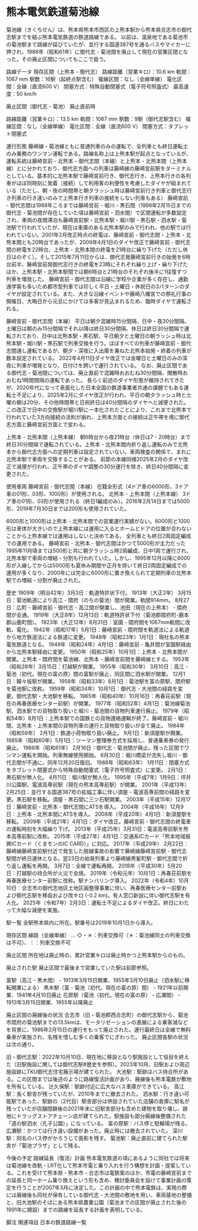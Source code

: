 # 熊本電気鉄道菊池線

菊池線（きくちせん）は、熊本県熊本市西区の上熊本駅から熊本県合志市の御代志駅までを結ぶ熊本電気鉄道の鉄道路線である。
以前は、温泉地である菊池市の菊池駅まで路線が延びていたが、並行する国道387号を通るバスやマイカーに押され、1986年（昭和61年）に御代志 - 菊池間を廃止して現在の営業区間となった。その廃止区間についてもここで扱う。

路線データ
現存区間（上熊本 - 御代志）
路線距離（営業キロ）：10.6 km
軌間：1067 mm
駅数：16駅（起終点駅含む）
複線区間：なし（全線単線）
電化区間：全線（直流600 V）
閉塞方式：特殊自動閉塞式（電子符号照査式）
最高速度：50 km/h

廃止区間（御代志 - 菊池）
廃止直前時

路線距離（営業キロ）：13.5 km
軌間：1067 mm
駅数：9駅（御代志駅含む）
複線区間：なし（全線単線）
電化区間：全線（直流600 V）
閉塞方式：タブレット閉塞式

運行形態
藤崎線・菊池線ともに普通列車のみの運転で、全列車とも終日運転士のみ乗務のワンマン運転である。路線名称上は上熊本駅が起点となっているが、運転系統は藤崎宮前 - 北熊本 - 御代志間（本線）と上熊本 - 北熊本間（上熊本線）とに分かれており、御代志方面への列車は藤崎線の藤崎宮前駅をターミナルとしている。基本的に北熊本駅で藤崎宮前行き、御代志行き、上熊本行きの各列車がほぼ同時刻に発着（接続）して利用客の利便性を考慮したダイヤが組まれている（ただし、朝・夜の時間帯と朝夕ラッシュ時は藤崎宮前行き列車と御代志行き列車の行き違いのみで上熊本行き列車の接続をしない列車もある）
藤崎宮前 - 御代志間は1988年ころまでは藤崎宮前 - 堀川・黒石間（1986年2月15日までの御代志 - 菊池間が存在していた頃は藤崎宮前 - 泗水間）で区間運転が多数設定され、車両の夜間滞泊も藤崎宮前駅・北熊本駅・堀川駅・黒石駅・泗水駅・菊池駅で行われていたが、現在は車庫のある北熊本駅のみで行われ、他の駅では行われていない。2001年2月改正時点の終電は、藤崎宮前 - 御代志間・上熊本 - 北熊本間とも20時台であったが、2009年4月1日のダイヤ改正で藤崎宮前 - 御代志間の終電を22時台、上熊本 - 北熊本間の終電を21時台に繰り下げた（ただし休日はのぞく）。そして2015年7月11日からは、御代志発藤崎宮前行きの始発を6時台前半、藤崎宮前発御代志行きの終電を23時にそれぞれ繰り上げ・繰り下げたほか、上熊本駅 - 北熊本駅間では朝6時台と21時台のそれぞれ後半に1往復ずつ列車を増発した。
藤崎宮前 - 御代志間は沿線に学校や企業が多く存在し、通勤通学客も多いため都市型列車では珍しく平日・土曜日・休祝日の3パターンのダイヤが設定されている。また、大きな沿線イベントや藤崎八幡宮での祭礼行事の開催日、大晦日から元旦にかけては多客が見込まれるため、臨時ダイヤで運転される。

藤崎宮前 - 御代志間（本線）
平日は朝夕混雑時15分間隔、日中・夜30分間隔、土曜日は朝のみ15分間隔でそれ以降は終日30分間隔、休日は終日30分間隔で運転されており、日中は北熊本駅・黒石駅、平日朝夕と土曜日の朝ラッシュ時は北熊本駅・堀川駅・黒石駅で列車交換を行う。ほぼすべての列車が藤崎宮前 - 御代志間通し運転であるが、朝夕・深夜に入出庫を兼ねた北熊本始発・終着の列車が数本設定されている。
2022年4月11日ダイヤ改正では金曜日と土曜日のみの深夜に列車が増発となり、日付けを跨いで運行されている。
なお、廃止区間である御代志 - 菊池間については、廃止直前で混雑時おおむね30分間隔、閑散時おおむね1時間間隔の運転であった。
長らく前述のダイヤ形態が維持されてきたが、2020年代になって表面化した日本全国の鉄道事業者共通の課題でもある運転士不足により、2025年2月にダイヤ改正が行われ、平日の朝夕ラッシュ時と土曜の朝は20分、その他時間帯と日祝終日は40分間隔のダイヤへと減便された。この改正で日中の交換駅が堀川駅に一本化されたことにより、これまで北熊本で行われていた3方向接続の法則が崩れ、上熊本方面との接続は正午帯を境に御代志方面と藤崎宮前方面とで変わる。

上熊本 - 北熊本間（上熊本線）
朝6時台から夜21時台（休日は7 - 20時台）まで終日30分間隔で運転されている。上熊本 - 北熊本間内折り返し運転のみで北熊本から御代志方面への定期列車は設定されていない。車両検査の関係で、まれに北熊本駅で車両を交換することがある。
前節の本線同様2025年2月のダイヤ改正で減便が行われ、正午帯のダイヤ調整の30分運行を除き、終日40分間隔に変更された。

使用車両
藤崎宮前 - 御代志間（本線）
在籍全形式（4ドア車の6000形、3ドア車の01形、03形、1000形）が使用される。
北熊本 - 上熊本間（上熊本線）
3ドア車の01形、03形が使用される（終日1編成のみ）。2016年2月14日までは5000形、2019年7月30日までは200形も使用されていた。

6000形と1000形は上熊本 - 北熊本間での営業運行実績がない。6000形と1000形は車体が大きいので上熊本線には運用に入るとホームとドアの位置が合わないことから上熊本線では運用はしないと決めてある。
全列車とも終日2両固定編成での運用である。
藤崎宮前 - 北熊本 - 御代志間はかつて5000形が主力だった1995年11月頃までは500形と共に朝夕ラッシュ時2両編成、日中1両で運行され、北熊本駅で車両の増結・分割も行われていた。しかし、1995年12月以降に6000形が入線してからは5000形も夏休み期間や正月を除いて終日2両固定編成での運用が多くなり、2000年には完全に6000形に置き換えられて定期列車の北熊本駅での増結・分割が廃止された。

歴史
1909年（明治42年）3月3日：軌道特許状下付。
1913年（大正2年）
3月15日：菊池軌道により高江 - 隈府（のちの菊池）間が開業。軌間914mm。
8月27日：広町 - 藤崎宮前 - 御代志 - 高江間が開業し、池田（現在の上熊本） - 隈府間が全通。
1919年（大正8年）12月13日：軌道特許状下付（菊池郡隈府町-鹿本郡山鹿町間）。
1923年（大正12年）8月31日：室園 - 隈府間を1067mm軌間に改軌、電化。
1942年（昭和17年）5月1日：藤崎宮前 - 隈府間を軌道法による軌道から地方鉄道法による鉄道に変更。
1948年（昭和23年）1月1日：現社名の熊本電気鉄道となる。
1949年（昭和24年）4月1日：藤崎宮前 - 亀井間が室園駅経由から北熊本駅経由に変更。
1950年（昭和25年）10月1日：上熊本 - 北熊本間が開業。上熊本 - 隈府間を菊池線、北熊本 - 藤崎宮前間を藤崎線とする。
1953年（昭和28年）3月15日：打越駅が開業。
1955年（昭和30年）
3月10日：高江 - 菊池（初代。現在の富の原）間の富駅が廃止、同区間に泗水駅が開業。
12月1日：韓々坂駅が開業。
1958年（昭和33年）8月1日：菊池駅を富の原駅、隈府駅を菊池駅に改称。
1959年（昭和34年）10月1日：御代志 - 大池間の経路を変更。御代志駅・大池駅を移転。
1965年（昭和40年）10月16日：再春荘前駅（現在の再春医療センター前駅）が開業。
1977年（昭和52年）4月1日：菊池線菊池駅、泗水駅での貨物取り扱いと堀川 - 菊池間の貨物列車運行廃止。
1979年（昭和54年）8月1日：上熊本駅での国鉄との貨物連絡運輸が終了。藤崎宮前 - 堀川間、北熊本 - 上熊本間の貨物列車の運行と貨物取り扱いが全て廃止。
1984年（昭和59年）
2月1日：鉄道小荷物取り扱い廃止。
9月1日：新須屋駅が開業。
1985年（昭和60年）5月1日：ツーマン整理券方式を採用し、普通乗車券の発行廃止。
1986年（昭和61年）
2月16日：御代志 - 菊池間が廃止。残った区間でワンマン運転を開始。列車無線使用開始。
6月30日：堀川橋梁が流失し堀川 - 御代志間が不通に。同年12月20日復旧。
1988年（昭和63年）
1月11日：閉塞方式をタブレット閉塞式から特殊自動閉塞式（電子符号照査式）に変更。
2月1日：黒石駅が無人化。
4月11日：堀川駅が無人化。
1995年（平成7年）1月9日：坪井川公園駅、電波高専前駅（現在の熊本高専前駅）が開業。
2001年（平成13年）2月25日：並行する国道387号の拡幅工事に伴い須屋 - 電波高専前間の経路を変更。黒石駅を移転。須屋 - 黒石間に三ツ石駅開業。
2003年（平成15年）12月17日：藤崎宮前 - 北熊本 - 御代志間にATSを導入。
2004年（平成16年）12月9日：上熊本 - 北熊本間にATSを導入。
2008年（平成20年）4月1日：新須屋駅を移転。
2009年（平成21年）4月1日：ダイヤ改正。藤崎宮前 - 御代志間の終電車の運転時刻を大幅繰り下げ。
2013年（平成25年）3月31日：電波高専前駅を熊本高専前駅に改称。
2015年（平成27年）4月1日：交通系ICカード「熊本地域振興ICカード（くまモンのIC CARD）」に対応。
2017年（平成29年）
2月22日：藤崎線藤崎宮前駅付近で発生した脱線事故の影響で藤崎線藤崎宮前駅 - 御代志駅間が終日運休となる。翌23日の始発列車より藤崎線黒髪町駅 - 御代志間で折り返し運転を再開。
3月7日：全線で運転再開。
2018年（平成30年）5月20日：打越駅の待合所が火災で全焼。
2019年（令和元年）10月1日：再春荘前駅を再春医療センター前駅に改称。駅ナンバリング導入。
2022年（令和4年）10月10日：合志市の御代志地区土地区画整理事業に伴い、再春医療センター前駅および御代志駅を移設および改キロ (-0.2 km)。有人窓口新設に伴い御代志駅を有人化。
2025年（令和7年）2月3日：運転士不足によるダイヤ改正。終日にわたって大幅な減便を実施。

駅一覧
全駅熊本県内に所在。駅番号は2019年10月1日から導入。

現存区間
線路（全線単線） … ◇・＊：列車交換可（＊：菊池線同士の列車交換は不可）、｜：列車交換不可

廃止区間
所在地は廃止時の、累計営業キロは廃止時かつ上熊本駅からのもの。

廃止された駅
廃止区間で最後まで営業していた駅は前節参照。

富駅（高江 - 黒木間） - 1913年3月15日開業、1955年3月10日廃止（泗水駅に移転開業による）
黒木駅（富 - 菊池〔初代。現在の富の原〕間） - 1921年以前開業、1941年4月10日廃止
花房駅（菊池〔初代。現在の富の原〕 - 広瀬間） - 1913年3月15日開業、1955年以降廃止

廃止区間の廃線後の状況
合志市（旧・菊池郡西合志町）の御代志駅から、菊池市隈府の菊池駅までの13.5kmは、モータリゼーションの進展による乗客減などを背景に、1986年2月15日の運行をもって廃止された。運行最終日は全線で無料乗車が実施され、名残を惜しむ多くの乗客でにぎわった。
廃止区間各駅の状況は次の通り。

旧・御代志駅：2022年10月10日、現在地に移設となり駅施設として役目を終えた（旧駅施設に関しては御代志駅#歴史を参照）。2023年10月、旧駅およひ周辺施設跡にTKU御代志住宅展示場が建てられた。
大池駅：駅跡はバス待合所がある。この区間までは後述のように路線復活計画があり、廃線後も熊本電鉄が敷地を所有している。
辻久保駅：駅跡付近に広大なバス車庫ができている。
高江駅：長く駅舎が残っていたが、2010年までに撤去された。
泗水駅：行き違い可能駅であった、駅跡の（2代目）駅舎部分は併設されていた店舗の倉庫に駅名が残っていたが店舗閉鎖後の2021年末に旧駅舎部分も含めた建物を取り壊し、跡地にドラッグストアチェーン店が建てられた。駅施設も部分廃線後整備された「道の駅泗水（孔子公園）」になっている。
富の原駅：バス停と駐輪場が残る。
広瀬駅：かつては行き違い設備があった。廃止時には撤去されていた。
深川駅：同名のバス停がかろうじて面影を残す。
菊池駅：廃止直前に建てられた駅舎が「菊池プラザ」として残る。

今後の予定
路線延長（復活）計画
熊本電気鉄道の項にあるように同社では将来は菊池線を改軌・LRT化して熊本市電と乗り入れを行う構想を計画・提案している。これを受けて熊本県・熊本市・合志市は電鉄案のほか、市電の藤崎宮前までの延長と同一ホーム乗り換えという形も含め、検討委員会を設けて事業計画の策定を行うことが2007年3月に決定した。この計画の中で熊本電鉄は、実現の際には廃線後も同社が保有している御代志 - 大池間の敷地を用い、車両基地の整備と、旧大池駅のそばにある熊本県農業公園（菊池までの区間が廃止された後の1991年に開設）までの路線を延長する計画を表明している。

脚注
関連項目
日本の鉄道路線一覧